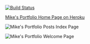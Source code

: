 [![Build Status](https://travis-ci.org/sealocal/portfolio.png?branch=master)](https://travis-ci.org/sealocal/portfolio)

[Mike's Portfolio Home Page on Heroku](https://photos-3.dropbox.com/t/0/AAA40HCIZdKFtprqd5FrrQG_grfwgPfae4iXl9ygZddK0Q/12/8703035/png/32x32/3/_/1/2/portfolio_screenshot_3.png/bITRJ0DNiliav5RSOirvmUgYeYaPq9wrPtJxsXurySs?size=1024x768)

![Mike's Portfolio Posts Index Page](https://photos-5.dropbox.com/t/0/AABnjUbPGncTPEXriCeFkoJuG-rCwlQdFqtM49j1vVKWbQ/12/8703035/png/1024x768/3/1389866400/0/2/portfolio_screenshot_2.png/IFu7v9KvS1iRDlKxrF7G43vqDjzAmCHOjKWyAC5MiIo)

![Mike's Portfolio Welcome Page](https://photos-2.dropbox.com/t/0/AAAqmy8J7hFC8JFh1Ff73BhTLGn3gtN2aU9jaRuAZ9N-wA/12/8703035/png/32x32/3/_/1/2/portfolio_screenshot.png/C5A1dyqGENCOueSLaBuz_GEO9D1r3yQnYL23aBKkthY?size=1024x768)

